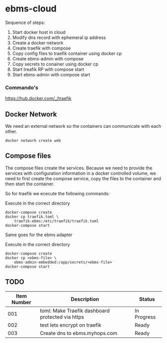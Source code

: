 # ebms-cloud

Sequence of steps:

1. Start docker host in cloud
1. Modify dns record with ephemeral ip address
1. Create a docker network
1. Create traefik with compose
1. Copy config files to traefik container using docker cp
1. Create ebms-admin with compose
1. Copy secrets to conainer using docker cp
1. Start treafik RP with compose start
1. Start ebms-admin with compose start

### Commando's

https://hub.docker.com/_/traefik

## Docker Network

We need an external network so the containers can communicate with each other.

```
docker network create web
```

## Compose files

The compose files create the services. Because we need to provide the services with configuration information in a docker controlled volume, we need to first create the compose service, copy the files to the container and then start the container.



So for traefik we ececute the following commands:

Execute in the correct directory
```
docker-compose create
docker cp traefik.toml \
    traefik-ebms:/etc/traefik/traefik.toml
docker-compose start
```

Same goes for the ebms adapter

Execute in the correct directory

```
docker-compose create
docker cp <ebms-file> \
    ebms-admin-embedded:/app/secrets/<ebms-file>
docker-compose start
```

## TODO

|Item Number | Description | Status |
|------------|-------------|--------|
| 001 | toml: Make Traefik dashboard protected via https| In Progress |
| 002 | test lets encrypt on traefik | Ready |
| 003 | Create dns to ebms.myhops.com | Ready | 
